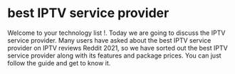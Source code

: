 # best IPTV service provider
Welcome to your technology list !. Today we are going to discuss the IPTV service provider. Many users have asked about the best IPTV service provider on IPTV reviews Reddit 2021, so we have sorted out the best IPTV service provider along with its features and package prices. You can just follow the guide and get to know it.
